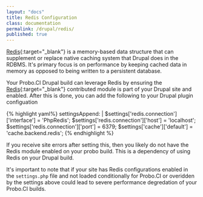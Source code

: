 ```yaml
---
layout: "docs"
title: Redis Configuration
class: documentation
permalink: /drupal/redis/
published: true
---
```

[Redis](https://redis.io){:target="\_blank"} is a memory-based data structure that can supplement or replace native caching system that Drupal does in the RDBMS. It's primary focus is on performance by keeping cached data in memory as opposed to being written to a persistent database.  

Your Probo.CI Drupal build can leverage Redis by ensuring the [Redis](https://www.drupal.org/project/redis){:target="\_blank"} contributed module is part of your Drupal site and enabled. After this is done, you can add the following to your Drupal plugin configuation

{% highlight yaml%}
    settingsAppend: |
      $settings['redis.connection']['interface'] = 'PhpRedis';
      $settings['redis.connection']['host'] = 'localhost';
      $settings['redis.connection']['port'] = 6379;
      $settings['cache']['default'] = 'cache.backend.redis';
{% endhighlight %}

If you receive site errors after setting this, then you likely do not have the Redis module enabled on your probo build. This is a dependency of using Redis on your Drupal build.

It's important to note that if your site has Redis configurations enabled in the `settings.php` file and not loaded conditionally for Probo.CI or overidden by the settings above could lead to severe performance degredation of your Probo.CI builds.